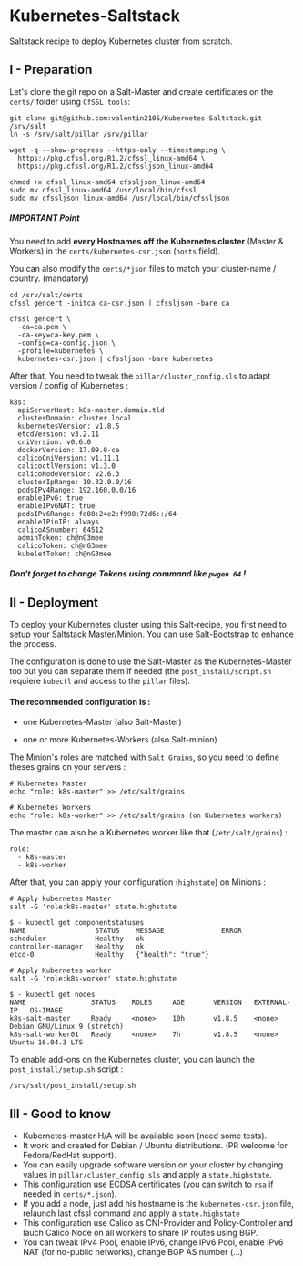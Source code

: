 # Kubernetes-Saltstack
Saltstack recipe to deploy Kubernetes cluster from scratch.

## I - Preparation

Let's clone the git repo on a Salt-Master and create certificates on the `certs/` folder using `CfSSL tools`:

```
git clone git@github.com:valentin2105/Kubernetes-Saltstack.git /srv/salt
ln -s /srv/salt/pillar /srv/pillar

wget -q --show-progress --https-only --timestamping \
  https://pkg.cfssl.org/R1.2/cfssl_linux-amd64 \
  https://pkg.cfssl.org/R1.2/cfssljson_linux-amd64

chmod +x cfssl_linux-amd64 cfssljson_linux-amd64
sudo mv cfssl_linux-amd64 /usr/local/bin/cfssl
sudo mv cfssljson_linux-amd64 /usr/local/bin/cfssljson
```

##### IMPORTANT Point
You need to add **every Hostnames off the Kubernetes cluster** (Master & Workers) in the  `certs/kubernetes-csr.json` (`hosts` field).  

You can also modify the `certs/*json` files to match your cluster-name / country. (mandatory)

```
cd /srv/salt/certs
cfssl gencert -initca ca-csr.json | cfssljson -bare ca

cfssl gencert \
  -ca=ca.pem \
  -ca-key=ca-key.pem \
  -config=ca-config.json \
  -profile=kubernetes \
  kubernetes-csr.json | cfssljson -bare kubernetes
```
After that, You need to tweak the `pillar/cluster_config.sls` to adapt version / config of Kubernetes :

```
k8s:
  apiServerHost: k8s-master.domain.tld 
  clusterDomain: cluster.local
  kubernetesVersion: v1.8.5
  etcdVersion: v3.2.11
  cniVersion: v0.6.0
  dockerVersion: 17.09.0-ce
  calicoCniVersion: v1.11.1
  calicoctlVersion: v1.3.0
  calicoNodeVersion: v2.6.3
  clusterIpRange: 10.32.0.0/16
  podsIPv4Range: 192.160.0.0/16
  enableIPv6: true
  enableIPv6NAT: true
  podsIPv6Range: fd80:24e2:f998:72d6::/64
  enableIPinIP: always
  calicoASnumber: 64512
  adminToken: ch@nG3mee
  calicoToken: ch@nG3mee
  kubeletToken: ch@nG3mee
```
##### Don't forget to change Tokens using command like `pwgen 64` !

## II - Deployment

To deploy your Kubernetes cluster using this Salt-recipe, you first need to setup your Saltstack Master/Minion. You can use Salt-Bootstrap to enhance the process. 

The configuration is done to use the Salt-Master as the Kubernetes-Master too but you can separate them if needed (the `post_install/script.sh` requiere `kubectl` and access to the `pillar` files).

#### The recommended configuration is :

- one Kubernetes-Master (also Salt-Master)

- one or more Kubernetes-Workers (also Salt-minion)

The Minion's roles are matched with `Salt Grains`, so you need to define theses grains on your servers :

```
# Kubernetes Master
echo "role: k8s-master" >> /etc/salt/grains

# Kubernetes Workers
echo "role: k8s-worker" >> /etc/salt/grains (on Kubernetes workers)
```

The master can also be a Kubernetes worker like that  (`/etc/salt/grains`) :

```
role:
  - k8s-master
  - k8s-worker
```

After that, you can apply your configuration (`highstate`) on Minions :

```
# Apply kubernetes Master
salt -G 'role:k8s-master' state.highstate

$ - kubectl get componentstatuses
NAME                 STATUS    MESSAGE              ERROR
scheduler            Healthy   ok
controller-manager   Healthy   ok
etcd-0               Healthy   {"health": "true"}

# Apply Kubernetes worker
salt -G 'role:k8s-worker' state.highstate

$ - kubectl get nodes
NAME                STATUS    ROLES     AGE       VERSION   EXTERNAL-IP   OS-IMAGE                       
k8s-salt-master     Ready     <none>    10h       v1.8.5    <none>        Debian GNU/Linux 9 (stretch) 
k8s-salt-worker01   Ready     <none>    7h        v1.8.5    <none>        Ubuntu 16.04.3 LTS 
```

To enable add-ons on the Kubernetes cluster, you can launch the `post_install/setup.sh` script :

```
/srv/salt/post_install/setup.sh
```

## III - Good to know

- Kubernetes-master H/A will be available soon (need some tests).
- It work and created for Debian / Ubuntu distributions. (PR welcome for Fedora/RedHat support).
- You can easily upgrade software version on your cluster by changing values in `pillar/cluster_config.sls` and apply a `state.highstate`.
- This configuration use ECDSA certificates (you can switch to `rsa` if needed in `certs/*.json`).
- If you add a node, just add his hostname is the `kubernetes-csr.json` file, relaunch last cfssl command and apply a `state.highstate`
- This configuration use Calico as CNI-Provider and Policy-Controller and lauch Calico Node on all workers to share IP routes using BGP.
- You can tweak IPv4 Pool, enable IPv6, change IPv6 Pool, enable IPv6 NAT (for no-public networks), change BGP AS number (...)

